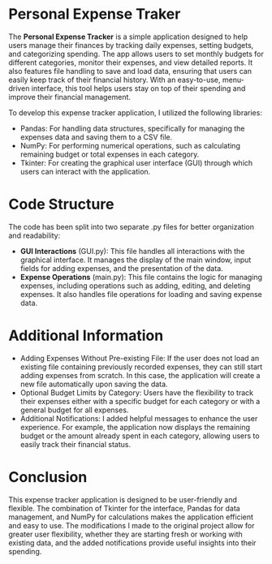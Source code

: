 # Personal Expense Traker

The **Personal Expense Tracker** is a simple application designed to help users manage their finances by tracking daily expenses, setting budgets, and categorizing spending. The app allows users to set monthly budgets for different categories, monitor their expenses, and view detailed reports. It also features file handling to save and load data, ensuring that users can easily keep track of their financial history. With an easy-to-use, menu-driven interface, this tool helps users stay on top of their spending and improve their financial management.


To develop this expense tracker application, I utilized the following libraries:
-	Pandas: For handling data structures, specifically for managing the expenses data and saving them to a CSV file.
-	NumPy: For performing numerical operations, such as calculating remaining budget or total expenses in each category.
-	Tkinter: For creating the graphical user interface (GUI) through which users can interact with the application.

# Code Structure

The code has been split into two separate .py files for better organization and readability:
*	**GUI Interactions** (GUI.py): This file handles all interactions with the graphical interface. It manages the display of the main window, input fields for adding expenses, and the presentation of the data.
*	**Expense Operations** (main.py): This file contains the logic for managing expenses, including operations such as adding, editing, and deleting expenses. It also handles file operations for loading and saving expense data.

# Additional Information

- Adding Expenses Without Pre-existing File: If the user does not load an existing file containing previously recorded expenses, they can still start adding expenses from scratch. In this case, the application will create a new file automatically upon saving the data.
- Optional Budget Limits by Category: Users have the flexibility to track their expenses either with a specific budget for each category or with a general budget for all expenses.
- Additional Notifications: I added helpful messages to enhance the user experience. For example, the application now displays the remaining budget or the amount already spent in each category, allowing users to easily track their financial status.

# Conclusion
This expense tracker application is designed to be user-friendly and flexible. The combination of Tkinter for the interface, Pandas for data management, and NumPy for calculations makes the application efficient and easy to use. The modifications I made to the original project allow for greater user flexibility, whether they are starting fresh or working with existing data, and the added notifications provide useful insights into their spending.

